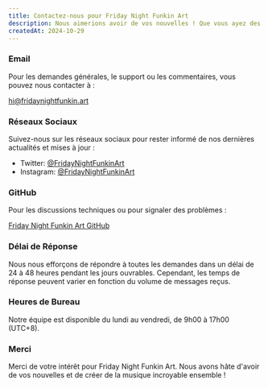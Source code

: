 ```yaml
---
title: Contactez-nous pour Friday Night Funkin Art
description: Nous aimerions avoir de vos nouvelles ! Que vous ayez des questions, des commentaires ou que vous souhaitiez simplement dire bonjour, n'hésitez pas à nous contacter en utilisant l'une des méthodes ci-dessous.
createdAt: 2024-10-29
---
```


### Email

Pour les demandes générales, le support ou les commentaires, vous pouvez nous contacter à :

[hi@fridaynightfunkin.art](mailto:hi@fridaynightfunkin.art)

### Réseaux Sociaux

Suivez-nous sur les réseaux sociaux pour rester informé de nos dernières actualités et mises à jour :

- Twitter: [@FridayNightFunkinArt](https://twitter.com/friday-night-funkin-art)
- Instagram: [@FridayNightFunkinArt](https://instagram.com/friday-night-funkin-art)

### GitHub

Pour les discussions techniques ou pour signaler des problèmes :

[Friday Night Funkin Art GitHub](https://github.com/ZissyW/friday-night-funkin-blog)

### Délai de Réponse

Nous nous efforçons de répondre à toutes les demandes dans un délai de 24 à 48 heures pendant les jours ouvrables. Cependant, les temps de réponse peuvent varier en fonction du volume de messages reçus.

### Heures de Bureau

Notre équipe est disponible du lundi au vendredi, de 9h00 à 17h00 (UTC+8).

### Merci

Merci de votre intérêt pour Friday Night Funkin Art. Nous avons hâte d'avoir de vos nouvelles et de créer de la musique incroyable ensemble !
